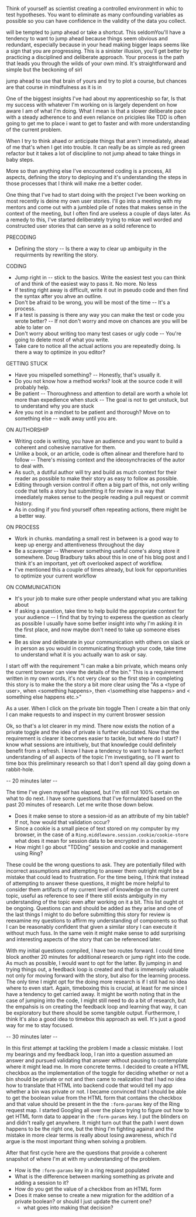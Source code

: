 Think of yourself as scientist creating a controlled environment in whic
to test hypotheses. You want to eliminate as many confounding variables as possible so you can have confidence in the validity of the
data you collect.

 will be tempted to jump ahead or take a shortcut. This seldomYou'll have a tendency to want to jump ahead because things seem obvious and redundant, especially because in your head making
bigger leaps seems like a sign that you are progressing. This is a sinister illusion, you'll get better by practicing a disciplined and deliberate
approach. Your process is the path that leads you through the wilds of your own mind. It's straightforward and simple but the beckoning of sirl

 jump ahead to use that brain of yours and try to plot a course, but chances are that course
in mindfulness as it is in



One of the biggest insights I've had about my apprenticeship so far, Is that my success with whatever I'm working on is largely
dependent on how aware I am of what I'm doing. What I mean is that a slower deliberate pace with a steady adherence to and even reliance on
priciples like TDD is often going to get me to place i want to get to faster and with more understanding of the current problem.

When I try to think ahaed or anticipate things that aren't immediately, ahead of me that's when I get into trouble. It can really be as simple as red green refactor
but it takes a lot of discipline to not jump ahead to take things in baby steps.

More so than anything else I've encountered coding is a process, All aspects, defining the story to deploying and it's understanding the steps in those processes that I
think will make me a better coder.

One thing that I've had to start doing with the project I've been working on most recently is deine my own user stories. I'll go into a meeting with
my mentors and come out with a jumbled pile of notes that makes sense in the context of the meeting, but I often find are useless a couple of days later.
As a remedy to this, I've started deliberately trying to mkae well worded and constructed user stories that can serve as a solid reference to

PRECODING

- Defining the story -- Is there a way to clear up ambiguity in the requirments by rewriting the story.

CODING

- Jump right in -- stick to the basics. Write the easiest test you can think of and think of the easiest way to pass it. No more. No less
- If testing right away is difficult, write it out in pseudo code and then find the syntax after you ahve an outline.
- Don't be afraid to be wrong, you will be most of the time -- It's a process.
- If a test is passing is there any way you can make the test or code you wrote better? -- If not don't worry and move on chances are you will be able to later on
- Don't worry about writing too many test cases or ugly code -- You're going to delete most of what you write.
- Take care to notice all the actual actions you are repeatedly doing. Is there a way to optimize in you editor?

GETTING STUCK

- Have you mispelled something? -- Honestly, that's usually it.
- Do you not know how a method works? look at the source code it will probably help.
- Be patient -- Thoroughness and attention to detail are worth a whole lot more than expedience when stuck -- The goal is not to get unstuck, but to understand why you are stuck
- Are you not in a mindset to be patient and thorough? Move on to something else -- walk away until you are.

ON AUTHORSHIP

- Writing code is writing, you have an audience and you want to build a coherent and cohesive narrative for them.
- Unlike a book, or an article, code is often alinear and therefore hard to follow -- There's missing context and the ideosynchracies of the autor to deal with.
- As such, a dutiful author will try and build as much context for their reader as possible to make their story as easy to follow as possible.
- Editing through version control if often a big part of this, not only writing code that tells a story but submitting it for review in a way that imeediately makes sense to the
  people reading a pull request or commit history.
- As in coding if you find yourself often repeating actions, there might be a better way.

ON PROCESS

- Work in chunks. mandating a small rest in between is a good way to keep up energy and attentiveness throughout the day
- Be a scavenger -- Whenever something useful come's along store it somewhere. Doug Bradbury talks about this in one of his blog post and I think it's an important, yet oft overlooked
  aspect of workflow.
- I've mentioned this a couple of times already, but look for opportunities to optimize your current workflow

ON COMMUNICATION

- It's your job to make sure other people understand what you are talking about
- If asking a question, take time to help build the appropriate context for your audience -- I find that by trying to experess the question as clearly as possible I usually have some
  better insight into why I'm asking it in the first place, and now maybe don't need to take up someone elses time.
- Be as slow and deliberate in your communication with others on slack or in person as you would in communicating through your code, take time to understand what it is you actually wan
  to ask or say.



I start off with the requirement "I can make a bin private, which means only the current browser can view the details of the bin." This is a
requirement written in my own words, it's not very clear so the first step in completing this story is to make the the story a bit more clear
using the "As a \<type of user\>, when \<something happens\>, then <\something else happens\> and \< something else happens etc.\>"


As a user.
  When I click on the private bin toggle
  Then I create a bin that only I can make requests to and inspect in my current broswer session


Ok, so that's a lot clearer in my mind. There now exists the notion of a private toggle and the idea of private is further elucidated. Now that
the requirement is clearer it becomes easier to tackle, but where do I start? I know what sessions are intuitively, but that knowledge could definitely benefit
from a refresh. I know I have a tendency to want to have a perfect understanding of all aspects of the topic I'm investigating, so I'll want to time box this preliminary research
so that I don't spend all day going down a rabbit-hole.


-- 20 minutes later --


The time I've given myself has elapsed, but I'm still not 100% certain on what to do next. I have some questions that I've formulated based on
the past 20 minutes of research. Let me write those down below.


- Does it make sense to store a session-id as an attribute of my bin table? If not, how would that validation occur?
- Since a cookie is a small piece of text stored on my computer by my browser, in the case of a `Ring.middleware.session.cookie/cookie-store`
   what does it mean for session data to be encrypted in a cookie.
- How might I go about "TDDing" session and cookie and management using Ring?


These could be the wrong questions to ask. They are potentially filled with incorrect assumptions and attempting to answer them outright might be a mistake
that could lead to frustration. For the time being, I think that instead of attempting to answer these questions, it might be more helpful to consider them
artifacts of my current level of knowledge on the current topic, useful as reference to see if there still exists ambiguity in my understanding of the topic
even after working on it a bit. This list ought ot be ongoing. Questions can and should be added as they arise and one of the last things I might to do before
submitting this story for review is reexamine my questions to affirm my understanding of components so that I can be reasonably confident that given a similar
story I can execute it without much fuss. In the same vein it might make sense to add surprising and interesting aspects of the story that can be referenced later.


With my initial questions compiled, I have two routes forward. I could time block another 20 minutes for additional research or jump right into the code. As much as possible, I
would want to opt for the latter. By jumping in and trying things out, a feedback loop is created and that is immensely valuable not only for moving forward with the story, but
also for the learning process. The only time I might opt for the doing more research is if I still had no idea where to even start. Again, timeboxing this is crucial, at least for me
since I have a tendency to get carried away. It might be worth noting that in the case of jumping into the code, I might still need to do a bit of research, but the empahsis is on creating
the feedback loop and learning that way, it can be exploratory but there should be some tangible output. Furthermore, I think it's also a good idea to timebox this approach as well.
It's just a good way for me to stay focused.


-- 30 minutes later --


In this first attempt at tackling the problem I made a classic mistake. I lost my bearings and my feedback loop, I ran into a question assumed an answer and pursued validating that answer
without pausing to contemplate where it might lead me. In more concrete terms. I decided to create a HTML checkbox as the implementation of the toggle for deciding whether or not a bin
should be private or not and then came to realization that I had no idea how to translate that HTML into backend code that would tell my app whether a bin was private or not. I became convinced
that I should be able to get the boolean value from the HTML form that contains the checkbox and that value should be present in the the `:form-params` key of the Ring request map. I started Googling all
over the place trying to figure out how to get HTML form data to appear in the `:form-params` key. I put the blinders on and didn't really get anywhere. It might turn out that
the path I went down happens to be the right one, but the thing I'm fighting against and the mistake in more clear terms is really about losing awareness, which I'd argue
is the most important thing when solving a problem.


After that first cycle here are the questions that provide a coherent snapshot of where I'm at with my understanding of the problem.


- How is the `:form-params` key in a ring request populated
- What is the difference between marking something as private and adding a session to it?
- How do you get the value of a checkbox from an HTML form
- Does it make sense to create a new migration for the addition of a private boolean? or should I just update the current one?
  - what goes into making that decision?






